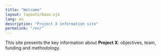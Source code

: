 ```yaml
---
title: "Welcome"
layout: layouts/base.njk
lang: en
description: "Project X information site"
permalink: "/en/"
---
```

This site presents the key information about **Project X**: objectives, team, funding and methodology.
